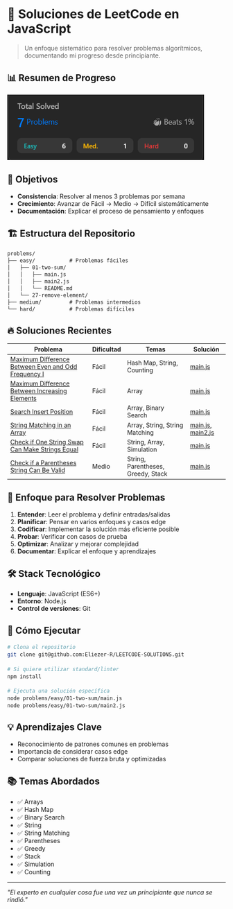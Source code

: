 # 🚀 Soluciones de LeetCode en JavaScript

> Un enfoque sistemático para resolver problemas algorítmicos, documentando mi progreso desde principiante.

## 📊 Resumen de Progreso

![Problemas Resueltos](/images/problems1.png)

## 🎯 Objetivos

- **Consistencia**: Resolver al menos 3 problemas por semana
- **Crecimiento**: Avanzar de Fácil → Medio → Difícil sistemáticamente
- **Documentación**: Explicar el proceso de pensamiento y enfoques

## 🏗️ Estructura del Repositorio

```
problems/
├── easy/           # Problemas fáciles
│   ├── 01-two-sum/
│   │   ├── main.js
│   │   ├── main2.js
│   │   └── README.md
│   └── 27-remove-element/
├── medium/         # Problemas intermedios 
└── hard/           # Problemas difíciles 
```

## 🔥 Soluciones Recientes

| Problema   | Dificultad | Temas                | Solución                      |
|------------|------------|----------------------|-------------------------------|
| [Maximum Difference Between Even and Odd Frequency I](problems/easy/3442-Maximum-Difference-Between-Even-and-Odd-Frequency-I/) | Fácil | Hash Map, String, Counting | [main.js](problems/easy/3442-Maximum-Difference-Between-Even-and-Odd-Frequency-I/main.js) |
| [Maximum Difference Between Increasing Elements](problems/easy/2016-Maximum-Difference-Between-Increasing-Elements/) | Fácil | Array | [main.js](problems/easy/2016-Maximum-Difference-Between-Increasing-Elements/main.js) |
| [Search Insert Position](problems/easy/35-Search-Insert-Position/) | Fácil | Array, Binary Search | [main.js](problems/easy/35-Search-Insert-Position/main.js)|
| [String Matching in an Array](problems/easy/1408-String-Matching-in-an-Array/) | Fácil | Array, String, String Matching | [main.js](problems/easy/1408-String-Matching-in-an-Array/main.js), [main2.js](problems/easy/1408-String-Matching-in-an-Array/main2.js) |
| [Check if One String Swap Can Make Strings Equal](problems/easy/1790-Check-if-One-String-Swap-Can-Make-Strings-Equal/) | Fácil | String, Array, Simulation | [main.js](problems/easy/1790-Check-if-One-String-Swap-Can-Make-Strings-Equal/main.js) |
| [Check if a Parentheses String Can Be Valid](problems/medium/2116-Check-if-a-Parentheses-String-Can-Be-Valid/) | Medio | String, Parentheses, Greedy, Stack | [main.js](problems/medium/2116-Check-if-a-Parentheses-String-Can-Be-Valid/main.js) |

## 🧠 Enfoque para Resolver Problemas

1. **Entender**: Leer el problema y definir entradas/salidas
2. **Planificar**: Pensar en varios enfoques y casos edge
3. **Codificar**: Implementar la solución más eficiente posible
4. **Probar**: Verificar con casos de prueba
5. **Optimizar**: Analizar y mejorar complejidad
6. **Documentar**: Explicar el enfoque y aprendizajes

## 🛠️ Stack Tecnológico

- **Lenguaje**: JavaScript (ES6+)
- **Entorno**: Node.js
- **Control de versiones**: Git

## 🚀 Cómo Ejecutar

```bash
# Clona el repositorio
git clone git@github.com:Eliezer-R/LEETCODE-SOLUTIONS.git

# Si quiere utilizar standard/linter
npm install

# Ejecuta una solución específica
node problems/easy/01-two-sum/main.js
node problems/easy/01-two-sum/main2.js
```

## 💡 Aprendizajes Clave

- Reconocimiento de patrones comunes en problemas
- Importancia de considerar casos edge
- Comparar soluciones de fuerza bruta y optimizadas

## 📚 Temas Abordados

- ✅ Arrays
- ✅ Hash Map
- ✅ Binary Search
- ✅ String
- ✅ String Matching
- ✅ Parentheses
- ✅ Greedy
- ✅ Stack
- ✅ Simulation
- ✅ Counting

---

*"El experto en cualquier cosa fue una vez un principiante que nunca se rindió."*

